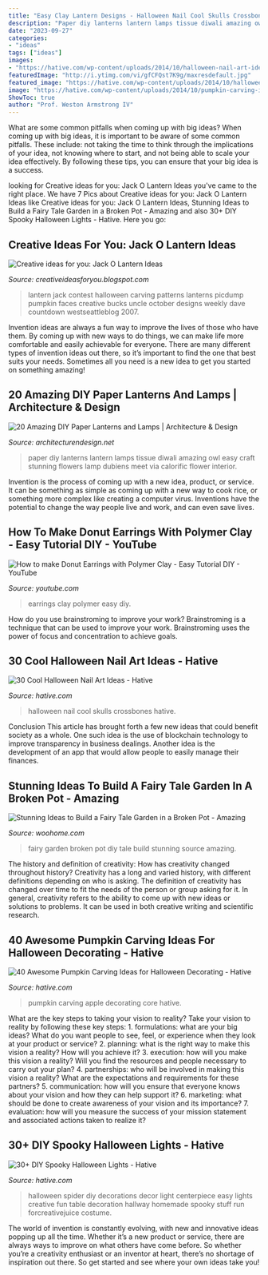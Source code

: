 ```yaml
---
title: "Easy Clay Lantern Designs - Halloween Nail Cool Skulls Crossbones Hative"
description: "Paper diy lanterns lantern lamps tissue diwali amazing owl easy craft stunning flowers lamp dubiens meet via calorific flower interior"
date: "2023-09-27"
categories:
- "ideas"
tags: ["ideas"]
images:
- "https://hative.com/wp-content/uploads/2014/10/halloween-nail-art-ideas/17-skulls-crossbones.jpg"
featuredImage: "http://i.ytimg.com/vi/gfCFQst7K9g/maxresdefault.jpg"
featured_image: "https://hative.com/wp-content/uploads/2014/10/halloween-nail-art-ideas/17-skulls-crossbones.jpg"
image: "https://hative.com/wp-content/uploads/2014/10/pumpkin-carving-ideas/37-apple-core.jpg"
ShowToc: true
author: "Prof. Weston Armstrong IV"
---
```



What are some common pitfalls when coming up with big ideas?
When coming up with big ideas, it is important to be aware of some common pitfalls. These include: not taking the time to think through the implications of your idea, not knowing where to start, and not being able to scale your idea effectively. By following these tips, you can ensure that your big idea is a success.

	

		
looking for Creative ideas for you: Jack O Lantern Ideas you've came to the right place. We have 7 Pics about Creative ideas for you: Jack O Lantern Ideas like Creative ideas for you: Jack O Lantern Ideas, Stunning Ideas to Build a Fairy Tale Garden in a Broken Pot - Amazing and also 30+ DIY Spooky Halloween Lights - Hative. Here you go:
		
    
## Creative Ideas For You: Jack O Lantern Ideas

<img loading=lazy src="http://3.bp.blogspot.com/_vM7Q_-nmbGs/TMgurNJHFOI/AAAAAAAACP0/Mvhh6ukejuE/s1600/jack-o-lantern1.jpg" onerror="this.onerror=null;this.src='https://tse3.mm.bing.net/th?id=OIP.nQccwFFiQXeqauIKg2FrGgAAAA&amp;pid=15.1';" alt="Creative ideas for you: Jack O Lantern Ideas">

_Source: creativeideasforyou.blogspot.com_

>lantern jack contest halloween carving patterns lanterns picdump pumpkin faces creative bucks uncle october designs weekly dave countdown westseattleblog 2007. 

	

Invention ideas are always a fun way to improve the lives of those who have them. By coming up with new ways to do things, we can make life more comfortable and easily achievable for everyone. There are many different types of invention ideas out there, so it’s important to find the one that best suits your needs. Sometimes all you need is a new idea to get you started on something amazing!

    
## 20 Amazing DIY Paper Lanterns And Lamps | Architecture &amp; Design

<img loading=lazy src="https://cdn.architecturendesign.net/wp-content/uploads/2014/09/1849.jpg" onerror="this.onerror=null;this.src='https://tse2.mm.bing.net/th?id=OIP.7i54ZX3XXz9VjxNdQ5C31wHaMz&amp;pid=15.1';" alt="20 Amazing DIY Paper Lanterns and Lamps | Architecture &amp; Design">

_Source: architecturendesign.net_

>paper diy lanterns lantern lamps tissue diwali amazing owl easy craft stunning flowers lamp dubiens meet via calorific flower interior. 

	

Invention is the process of coming up with a new idea, product, or service. It can be something as simple as coming up with a new way to cook rice, or something more complex like creating a computer virus. Inventions have the potential to change the way people live and work, and can even save lives.

    
## How To Make Donut Earrings With Polymer Clay - Easy Tutorial DIY - YouTube

<img loading=lazy src="http://i.ytimg.com/vi/gfCFQst7K9g/maxresdefault.jpg" onerror="this.onerror=null;this.src='https://tse1.mm.bing.net/th?id=OIP.KT_ER2E4o9YMNv1p2OWDLQHaEK&amp;pid=15.1';" alt="How to make Donut Earrings with Polymer Clay - Easy Tutorial DIY - YouTube">

_Source: youtube.com_

>earrings clay polymer easy diy. 

	

How do you use brainstroming to improve your work?
Brainstroming is a technique that can be used to improve your work. Brainstroming uses the power of focus and concentration to achieve goals.

    
## 30 Cool Halloween Nail Art Ideas - Hative

<img loading=lazy src="https://hative.com/wp-content/uploads/2014/10/halloween-nail-art-ideas/17-skulls-crossbones.jpg" onerror="this.onerror=null;this.src='https://tse3.mm.bing.net/th?id=OIP.LlF5UveEHhWXtweOhUSu5gHaKZ&amp;pid=15.1';" alt="30 Cool Halloween Nail Art Ideas - Hative">

_Source: hative.com_

>halloween nail cool skulls crossbones hative. 

	

Conclusion
This article has brought forth a few new ideas that could benefit society as a whole. One such idea is the use of blockchain technology to improve transparency in business dealings. Another idea is the development of an app that would allow people to easily manage their finances.

    
## Stunning Ideas To Build A Fairy Tale Garden In A Broken Pot - Amazing

<img loading=lazy src="https://www.woohome.com/wp-content/uploads/2016/01/Broken-Pot-Fairy-Garden-10.jpg" onerror="this.onerror=null;this.src='https://tse4.mm.bing.net/th?id=OIP.4Mv5S_7NO8mnEfD78QXHfQHaJ4&amp;pid=15.1';" alt="Stunning Ideas to Build a Fairy Tale Garden in a Broken Pot - Amazing">

_Source: woohome.com_

>fairy garden broken pot diy tale build stunning source amazing. 

	

The history and definition of creativity: How has creativity changed throughout history?
Creativity has a long and varied history, with different definitions depending on who is asking. The definition of creativity has changed over time to fit the needs of the person or group asking for it. In general, creativity refers to the ability to come up with new ideas or solutions to problems. It can be used in both creative writing and scientific research.

    
## 40 Awesome Pumpkin Carving Ideas For Halloween Decorating - Hative

<img loading=lazy src="https://hative.com/wp-content/uploads/2014/10/pumpkin-carving-ideas/37-apple-core.jpg" onerror="this.onerror=null;this.src='https://tse3.mm.bing.net/th?id=OIP.xsi2bWOoFnhwn9wWYW99zwHaLL&amp;pid=15.1';" alt="40 Awesome Pumpkin Carving Ideas for Halloween Decorating - Hative">

_Source: hative.com_

>pumpkin carving apple decorating core hative. 

	

What are the key steps to taking your vision to reality?
Take your vision to reality by following these key steps: 1. formulations: what are your big ideas? What do you want people to see, feel, or experience when they look at your product or service? 2. planning: what is the right way to make this vision a reality? How will you achieve it? 3. execution: how will you make this vision a reality? Will you find the resources and people necessary to carry out your plan? 4. partnerships: who will be involved in making this vision a reality? What are the expectations and requirements for these partners? 5. communication: how will you ensure that everyone knows about your vision and how they can help support it? 6. marketing: what should be done to create awareness of your vision and its importance? 7. evaluation: how will you measure the success of your mission statement and associated actions taken to realize it?

    
## 30+ DIY Spooky Halloween Lights - Hative

<img loading=lazy src="https://hative.com/wp-content/uploads/2017/08/halloween-lights/23-halloween-lights-diy-ideas.jpg" onerror="this.onerror=null;this.src='https://tse4.mm.bing.net/th?id=OIP.8iVmVAWHf4K8c5kiIZvu5QHaKl&amp;pid=15.1';" alt="30+ DIY Spooky Halloween Lights - Hative">

_Source: hative.com_

>halloween spider diy decorations decor light centerpiece easy lights creative fun table decoration hallway homemade spooky stuff run forcreativejuice costume. 

	

The world of invention is constantly evolving, with new and innovative ideas popping up all the time. Whether it’s a new product or service, there are always ways to improve on what others have come before. So whether you’re a creativity enthusiast or an inventor at heart, there’s no shortage of inspiration out there. So get started and see where your own ideas take you!

